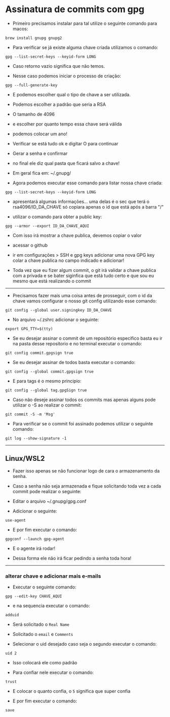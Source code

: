 # Assinatura de commits com gpg

- Primeiro precisamos instalar para tal utilize o seguinte comando para macos:

```shell
brew install gnupg gnupg2
```

- Para verificar se já existe alguma chave criada utilizamos o comando:

```shell
gpg --list-secret-keys --keyid-form LONG
```

- Caso retorno vazio significa que não temos.

- Nesse caso podemos iniciar o processo de criação:

```shell
gpg --full-generate-key
```

- E podemos escolher qual o tipo de chave a ser utilizada.

- Podemos escolher a padrão que seria a RSA

- O tamanho de 4096

- e escolher por quanto tempo essa chave será válida

- podemos colocar um ano!

- Verificar se está tudo ok e digitar O para continuar

- Gerar a senha e confirmar

- no final ele diz qual pasta que ficará salvo a chave!

- Em geral fica em: ~/.gnupg/

- Agora podemos executar esse comando para listar nossa chave criada:

```shell
gpg --list-secret-keys --keyid-form LONG
```

- apresentará algumas informações... uma delas é o sec que terá o rsa4096/ID_DA_CHAVE só copiara apenas o id que está após a barra "/"

- utilizar o comando para obter a public key:

```shell
gpg --armor --export ID_DA_CHAVE_AQUI
```

- Com isso irá mostrar a chave publica, devemos copiar o valor 
- acessar o github 
- ir em configurações > SSH e gpg keys adicionar uma nova GPG key colar a chave publica no campo indicado e adicionar!

- Toda vez que eu fizer algum commit, o git irá validar a chave publica com a privada e se bater siginfica que está tudo certo e que sou eu mesmo que está realizando o commit

---

- Precisamos fazer mais uma coisa antes de prosseguir, com o id da chave vamos configurar o nosso git config utilizando esse comando:

```shell
git config --global user.signingkey ID_DA_CHAVE
```

- No arquivo ~/.zshrc adicionar o seguinte:

```shell
export GPG_TTY=$(tty)
```

- Se eu desejar assinar o commit de um repositório especifico basta eu ir na pasta desse repositorio e no terminal executar o comando:

```shell
git config commit.gpgsign true
```

- Se eu desejar assinar de todos basta executar o comando:

```shell
git config --global commit.gpgsign true
```

- E para tags é o mesmo principio:

```shell
git config --global tag.gpgSign true
```

- Caso não deseje assinar todos os commits mas apenas alguns pode utilizar o -S ao realizar o commit:

```shell
git commit -S -m 'Msg'
```

- Para verificar se o commit foi assinado podemos utilizar o seguinte comando:

```shell
git log --show-signature -1
```

-----

## Linux/WSL2

- Fazer isso apenas se não funcionar logo de cara o armazenamento da senha.
- Caso a senha não seja armazenada e fique solicitando toda vez a cada commit pode realizar o seguinte:

- Editar o arquivo ~/.gnupg/gpg.conf

- Adicionar o seguinte:

```shell
use-agent
```

- E por fim executar o comando:

```shell
gpgconf --launch gpg-agent
```

- E o agente irá rodar!

- Dessa forma ele não irá ficar pedindo a senha toda hora!


---

### alterar chave e adicionar mais e-mails

- Executar o seguinte comando:

```shell
gpg --edit-key CHAVE_AQUI
```

- e na sequencia executar o comando:

```shell
adduid
```

- Será solicitado o `Real Name`
- Solicitado o `email` e `Comments`

- Selecionar o uid desejado caso seja o segundo executar o comando:

```shell
uid 2
```

- Isso colocará ele como padrão

- Para confiar nele executar o comando:

```shell
trust
```

- E colocar o quanto confia, o `5` significa que super confia

- E por fim executar o comando:

```shell
save
```